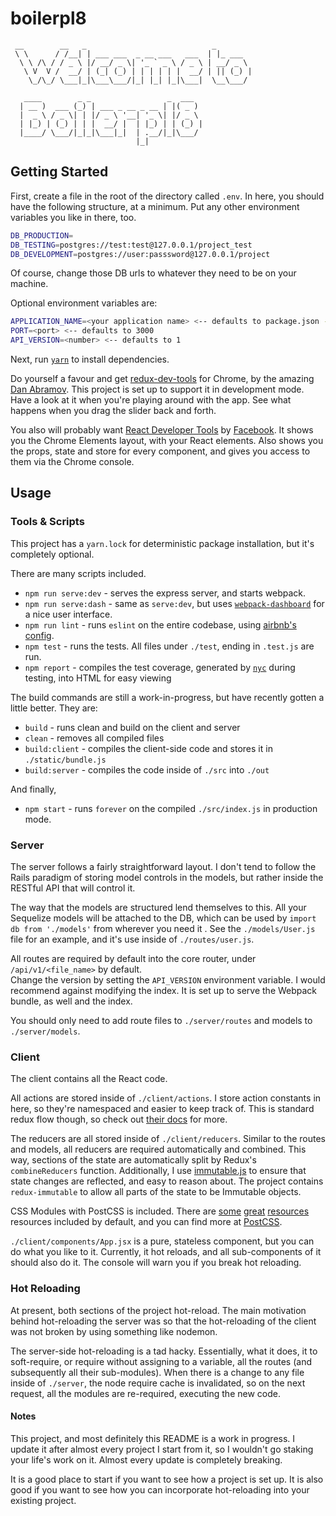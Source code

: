 # boilerpl8
```
 __        __   _                            _
 \ \      / /__| | ___ ___  _ __ ___   ___  | |_ ___
  \ \ /\ / / _ \ |/ __/ _ \| '_ ` _ \ / _ \ | __/ _ \
   \ V  V /  __/ | (_| (_) | | | | | |  __/ | || (_) |
    \_/\_/ \___|_|\___\___/|_| |_| |_|\___|  \__\___/

   ____        _ _                 _  ___
  | __ )  ___ (_) | ___ _ __ _ __ | |( _ )
  |  _ \ / _ \| | |/ _ \ '__| '_ \| |/ _ \
  | |_) | (_) | | |  __/ |  | |_) | | (_) |
  |____/ \___/|_|_|\___|_|  | .__/|_|\___/
                            |_|
```

## Getting Started

First, create a file in the root of the directory called `.env`.  In here, you should have the 
following structure, at a minimum.  Put any other environment variables you like in there, too.

```sh
DB_PRODUCTION=
DB_TESTING=postgres://test:test@127.0.0.1/project_test
DB_DEVELOPMENT=postgres://user:passsword@127.0.0.1/project
```

Of course, change those DB urls to whatever they need to be on your machine.

Optional environment variables are:
```sh
APPLICATION_NAME=<your application name> <-- defaults to package.json -> name
PORT=<port> <-- defaults to 3000
API_VERSION=<number> <-- defaults to 1
```

Next, run [`yarn`](https://yarnpkg.com/en/docs/install) to install dependencies.

Do yourself a favour and get [redux-dev-tools](https://github.com/gaearon/redux-devtools) for 
Chrome, by the amazing [Dan Abramov](https://github.com/gaearon).  This project is set up to 
support it in development mode.  Have a look at it when you're playing around with the app.  See what 
 happens when you drag the slider back and forth.
 
You also will probably want [React Developer Tools](https://chrome.google.com/webstore/detail/react-developer-tools/fmkadmapgofadopljbjfkapdkoienihi)
by [Facebook](https://code.facebook.com/).  It shows you the Chrome Elements layout, with your 
React elements.  Also shows you the props, state and store for every component, and gives you 
access to them via the Chrome console.

## Usage

### Tools & Scripts

This project has a `yarn.lock` for deterministic package installation, but it's completely 
optional.

There are many scripts included.

- `npm run serve:dev` - serves the express server, and starts webpack.
- `npm run serve:dash` - same as `serve:dev`, but uses [`webpack-dashboard`](https://github.com/FormidableLabs/webpack-dashboard) 
for a nice user interface.
- `npm run lint` - runs `eslint` on the entire codebase, using [airbnb's config](https://github.com/airbnb/javascript).
- `npm test` - runs the tests.  All files under `./test`, ending in `.test.js` are run.
- `npm report` - compiles the test coverage, generated by [`nyc`](https://github.com/istanbuljs/nyc) 
during testing, into HTML for easy viewing

The build commands are still a work-in-progress, but have recently gotten a little better.  They 
are:

- `build` - runs clean and build on the client and server
- `clean` - removes all compiled files
- `build:client` - compiles the client-side code and stores it in `./static/bundle.js`
- `build:server` - compiles the code inside of `./src` into `./out`

And finally, 
- `npm start` - runs `forever` on the compiled `./src/index.js` in production mode.
  
### Server

The server follows a fairly straightforward layout.  I don't tend to follow the Rails paradigm of
 storing model controls in the models, but rather inside the RESTful API that will control it.
 
The way that the models are structured lend themselves to this.  All your Sequelize models will 
be attached to the DB, which can be used by `import db from './models'` from wherever you need it
. See the `./models/User.js` file for an example, and it's use inside of `./routes/user.js`.

All routes are required by default into the core router, under `/api/v1/<file_name>` by default.  
Change the version by setting the `API_VERSION` environment variable.  I would recommend against 
modifying the index.  It is set up to serve the Webpack bundle, as well and the index.

You should only need to add route files to `./server/routes` and models to `./server/models`.

### Client

The client contains all the React code.

All actions are stored inside of `./client/actions`.  I store action constants in here, so 
they're namespaced and easier to keep track of.  This is standard redux flow though, so check out
 [their docs](http://redux.js.org) for more.
 
The reducers are all stored inside of `./client/reducers`.  Similar to the routes and models, 
all reducers are required automatically and combined.  This way, sections of the state are 
automatically split by Redux's `combineReducers` function.  Additionally, I use [immutable.js](https://facebook.github.io/immutable-js/)
to ensure that state changes are reflected, and easy to reason about.  The project contains 
`redux-immutable` to allow all parts of the state to be Immutable objects.

CSS Modules with PostCSS is included.  There are [some](https://github.com/jonathantneal/postcss-short) 
[great](http://cssnext.io/) [resources](https://ismamz.github.io/postcss-utilities/docs) 
resources included by default, and you can find more at [PostCSS](https://github.com/postcss/postcss).

`./client/components/App.jsx` is a pure, stateless component, but you can do what you like to it.
Currently, it hot reloads, and all sub-components of it should also do it.  The console will warn
 you if you break hot reloading.
 
### Hot Reloading

At present, both sections of the project hot-reload.  The main motivation behind hot-reloading 
the server was so that the hot-reloading of the client was not broken by using something like 
nodemon.

The server-side hot-reloading is a tad hacky.  Essentially, what it does, it to soft-require, or 
require without assigning to a variable, all the routes (and subsequently all their sub-modules).
 When there is a change to any file inside of `./server`, the node require cache is invalidated, 
 so on the next request, all the modules are re-required, executing the new code.

#### Notes

This project, and most definitely this README is a work in progress.  I update it after almost 
every project I start from it, so I wouldn't go staking your life's work on it.  Almost every 
update is completely breaking.

It is a good place to start if you want to see how a project is set up.  It is also good if you 
want to see how you can incorporate hot-reloading into your existing project.